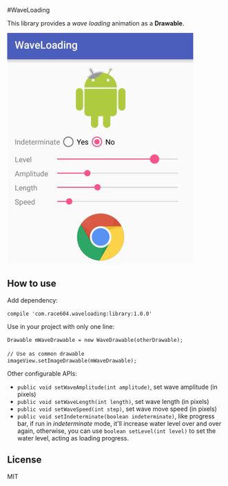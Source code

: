 #WaveLoading

This library provides a *wave loading* animation as a **Drawable**.

![screenshot](./screenshots/screenshot.gif)

## How to use

Add dependency:

```
compile 'com.race604.waveloading:library:1.0.0'
```

Use in your project with only one line:

```
Drawable mWaveDrawable = new WaveDrawable(otherDrawable);

// Use as common drawable
imageView.setImageDrawable(mWaveDrawable);
```

Other configurable APIs:

* `public void setWaveAmplitude(int amplitude)`, set wave amplitude (in pixels)
* `public void setWaveLength(int length)`, set wave length (in pixels)
* `public void setWaveSpeed(int step)`, set wave move speed (in pixels)
* `public void setIndeterminate(boolean indeterminate)`, like progress bar, if run
in *indeterminate* mode, it'll increase water level over and over again, otherwise, you can
use `boolean setLevel(int level)` to set the water level, acting as loading progress.

## License
MIT
